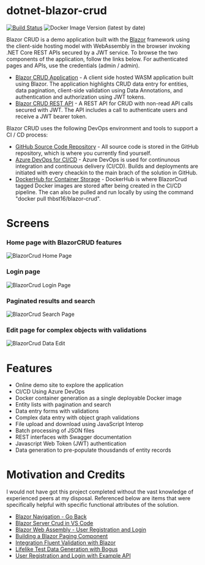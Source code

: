 # dotnet-blazor-crud
[![Build Status](https://beckshome.visualstudio.com/dotnet-blazor-crud/_apis/build/status/thbst16.dotnet-blazor-crud?branchName=master)](https://beckshome.visualstudio.com/dotnet-blazor-crud/_build/latest?definitionId=10&branchName=master)
![Docker Image Version (latest by date)](https://img.shields.io/docker/v/thbst16/dotnet-blazor-crud?logo=docker)

Blazor CRUD is a demo application built with the [Blazor](https://blazor.net) framework using the client-side hosting model with WebAssembly in the browser invoking .NET Core REST APIs secured by a JWT service. To browse the two components of the application, follow the links below. For authenticated pages and APIs, use the credentials (admin / admin).
* [Blazor CRUD Application](https://dotnet-blazor-crud.wittycoast-850643a6.eastus.azurecontainerapps.io) - A client side hosted WASM application built using Blazor. The application highlights CRUD data entry for entities, data pagination, client-side validation using Data Annotations, and authentication and authorization using JWT tokens.
* [Blazor CRUD REST API](https://dotnet-blazor-crud.wittycoast-850643a6.eastus.azurecontainerapps.io/swagger/index.html) - A REST API for CRUD with non-read API calls secured with JWT. The API includes a call to authenticate users and receive a JWT bearer token.

Blazor CRUD uses the following DevOps environment and tools to support a CI / CD process:
* [GitHub Source Code Repository](https://github.com/thbst16/dotnet-blazor-crud) - All source code is stored in the GitHub repository, which is where you currently find yourself.
* [Azure DevOps for CI/CD](https://beckshome.visualstudio.com/dotnet-blazor-crud/_build) - Azure DevOps is used for continunous integration and continuous delivery (CI/CD). Builds and deployments are initiated with every cheackin to the main brach of the solution in GitHub.
* [DockerHub for Container Storage](https://hub.docker.com/repository/docker/thbst16/dotnet-blazor-crud/general) - DockerHub is where BlazorCrud tagged Docker images are stored after being created in the CI/CD pipeline. The can also be pulled and run locally by using the command "docker pull thbst16/blazor-crud".

# Screens

### Home page with BlazorCRUD features
![BlazorCrud Home Page](https://s3.amazonaws.com/s3.beckshome.com/20220213-blazorcrud-home.jpg)
### Login page
![BlazorCrud Login Page](https://s3.amazonaws.com/s3.beckshome.com/20220213-blazorcrud-login.jpg)
### Paginated results and search
![BlazorCrud Search Page](https://s3.amazonaws.com/s3.beckshome.com/20220213-blazorcrud-search.jpg)
### Edit page for complex objects with validations
![BlazorCrud Data Edit](https://s3.amazonaws.com/s3.beckshome.com/20220213-blazorcrud-edit.jpg)

# Features

* Online demo site to explore the application
* CI/CD Using Azure DevOps
* Docker container generation as a single deployable Docker image
* Entity lists with pagination and search
* Data entry forms with validations
* Complex data entry with object graph validations
* File upload and download using JavaScript Interop
* Batch processing of JSON files
* REST interfaces with Swagger documentation
* Javascript Web Token (JWT) authentication
* Data generation to pre-populate thousdands of entity records

# Motivation and Credits

I would not have got this project completed without the vast knowledge of experienced peers at my disposal. Referenced below are items that were specifically helpful with specific functional attributes of the solution.

* [Blazor Navigation - Go Back](https://stackoverflow.com/questions/62561926/blazor-navigation-manager-go-back)
* [Blazor Server Crud in VS Code](https://dev.to/rineshpk/blazor-server-crud-app-using-visual-studio-code-2b2g)
* [Blazor Web Assembly - User Registration and Login](https://jasonwatmore.com/post/2020/11/09/blazor-webassembly-user-registration-and-login-example-tutorial#main-layout-razor)
* [Building a Blazor Paging Component](https://gunnarpeipman.com/blazor-pager-component/)
* [Integration Fluent Validation with Blazor](https://blog.stevensanderson.com/2019/09/04/blazor-fluentvalidation/)
* [Lifelike Test Data Generation with Bogus](http://dontcodetired.com/blog/post/Lifelike-Test-Data-Generation-with-Bogus)
* [User Registration and Login with Example API](https://jasonwatmore.com/post/2022/01/07/net-6-user-registration-and-login-tutorial-with-example-api#users-controller-cs)
